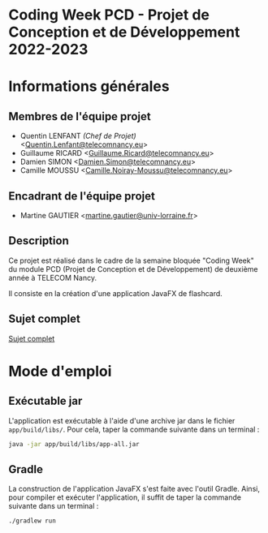 # **Coding Week PCD - Projet de Conception et de Développement 2022-2023**


# Informations générales
## Membres de l'équipe projet
- Quentin LENFANT *(Chef de Projet)* <<Quentin.Lenfant@telecomnancy.eu>>
- Guillaume RICARD <<Guillaume.Ricard@telecomnancy.eu>>
- Damien SIMON <<Damien.Simon@telecomnancy.eu>>
- Camille MOUSSU <<Camille.Noiray-Moussu@telecomnancy.eu>>

## Encadrant de l'équipe projet
- Martine GAUTIER <<martine.gautier@univ-lorraine.fr>>

## Description

Ce projet est réalisé dans le cadre de la semaine bloquée "Coding Week" du module PCD (Projet de Conception et de Développement) de deuxième année à TELECOM Nancy.

Il consiste en la création d'une application JavaFX de flashcard.

## Sujet complet
[Sujet complet](./gdp/sujet.pdf)


# Mode d'emploi
## Exécutable jar
L'application est exécutable à l'aide d'une archive jar dans le fichier `app/build/libs/`. Pour cela, taper la commande suivante dans un terminal :
```sh
java -jar app/build/libs/app-all.jar
```

## Gradle
La construction de l'application JavaFX s'est faite avec l'outil Gradle.
Ainsi, pour compiler et exécuter l'application, il suffit de taper la commande suivante dans un terminal :
```sh
./gradlew run
```